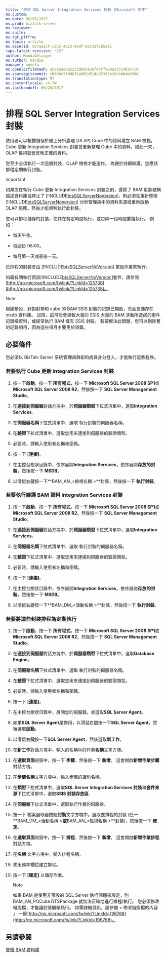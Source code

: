 ```yaml
---
title: "排程 SQL Server Integration Services 封裝 |Microsoft 文件"
ms.custom: 
ms.date: 06/08/2017
ms.prod: biztalk-server
ms.reviewer: 
ms.suite: 
ms.tgt_pltfrm: 
ms.topic: article
ms.assetid: 037ae2cf-c352-4823-95df-9a723f2b5a81
caps.latest.revision: "22"
author: MandiOhlinger
ms.author: mandia
manager: anneta
ms.openlocfilehash: a531a5d0a2233dba5826f4bff680a3c55403671d
ms.sourcegitcommit: cb908c540d8f1a692d01dc8f313e16cb4b4e696d
ms.translationtype: MT
ms.contentlocale: zh-TW
ms.lasthandoff: 09/20/2017
---
```

# <a name="scheduling-sql-server-integration-services-packages"></a>排程 SQL Server Integration Services 封裝
使用者可以根據儲存於線上分析處理 (OLAP) Cube 中的資料建立 BAM 檢視。 Cube 更新 Integration Services 封裝會重新整理 Cube 中的資料，如此一來，OLAP 檢視就會反映正確的資料。  
  
 您至少必須執行一次這個封裝，OLAP 檢視才能運作。 為便於持續維護，您應該排程定期執行封裝。  
  
> [!IMPORTANT]
>  如果您在執行 Cube 更新 Integration Services 封裝之前，還原了 BAM 星狀結構描述資料庫或停止了 [!INCLUDE[btsSQLServerNoVersion](../includes/btssqlservernoversion-md.md)]，則必須先重新整理 [!INCLUDE[btsSQLServerNoVersion](../includes/btssqlservernoversion-md.md)] 分析管理員中的資料來源或重新啟動 OLAP 服務，然後才能順利執行此封裝。  
  
 您可以排程儲存的封裝，使其在特定時間執行，或每隔一段時間重複執行。 例如：  
  
-   每天午夜。  
  
-   每週日 06:00。  
  
-   每月第一天或最後一天。  
  
 已排程的封裝會由 [!INCLUDE[btsSQLServerNoVersion](../includes/btssqlservernoversion-md.md)] 當做作業來執行。  
  
 如需有關執行資訊[!INCLUDE[btsSQLServerNoVersion](../includes/btssqlservernoversion-md.md)]套件，請參閱[http://go.microsoft.com/fwlink/?LinkId=125738](http://go.microsoft.com/fwlink/?LinkId=125738)。  
  
> [!NOTE]
>  根據預設，針對封存和 cube 的 BAM SSIS 封裝的記錄已開啟，而且會儲存在 msdb 資料庫。 加班，這可能會導致大量的 SSIS 大量的 BAM 活動所造成的事件記錄檔資料，或經常執行 BAM 擁有 SSIS 封裝。 若要解決此問題，您可以刪除舊的記錄項目，因為這些項目主要用於偵錯。  
  
## <a name="prerequisites"></a>必要條件  
 您必須以 BizTalk Server 系統管理員群組的成員身分登入，才能執行這些程序。  
  
### <a name="to-run-the-cube-update-integration-services-package"></a>若要執行 Cube 更新 Integration Services 封裝  
  
1.  按一下**啟動**，按一下 **所有程式**，按一下  **Microsoft SQL Server 2008 SP1**或**Microsoft SQL Server 2008 R2**，然後按一下  **SQL Server Management Studio**。  
  
2.  在**連接到伺服器**對話方塊中，於**伺服器類型**下拉式清單中，選取**Integration Services**。  
  
3.  在**伺服器名稱**下拉式清單中，選取 執行封裝的伺服器名稱。  
  
4.  在**驗證**下拉式清單中，選取您用來連接到伺服器的驗證類型。  
  
5.  必要時，請輸入使用者名稱和密碼。  
  
6.  按一下 **[連接]**。  
  
7.  在主控台樹狀目錄中，依序展開**Integration Services**，依序展開**存放的封裝**，然後按一下  **MSDB**。  
  
8.  以滑鼠右鍵按一下**BAM_AN_\<檢視名稱 >**封裝，然後按一下 **執行封裝**。  
  
### <a name="to-run-the-maintaining-bam-data-integration-services-package"></a>若要執行維護 BAM 資料 Integration Services 封裝  
  
1.  按一下**啟動**，按一下 **所有程式**，按一下  **Microsoft SQL Server 2008 SP1**或**Microsoft SQL Server 2008 R2**，然後按一下  **SQL Server Management Studio**。  
  
2.  在**連接到伺服器**對話方塊中，於**伺服器類型**下拉式清單中，選取**Integration Services**。  
  
3.  在**伺服器名稱**下拉式清單中，選取 執行封裝的伺服器名稱。  
  
4.  在**驗證**下拉式清單中，選取您用來連接到伺服器的驗證類型。  
  
5.  必要時，請輸入使用者名稱和密碼。  
  
6.  按一下 **[連接]**。  
  
7.  在主控台樹狀目錄中，依序展開**Integration Services**，依序展開**存放的封裝**，然後按一下  **MSDB**。  
  
8.  以滑鼠右鍵按一下**BAM_DM_\<活動名稱 >**封裝，然後按一下 **執行封裝**。  
  
### <a name="to-schedule-the-packages-to-run-regularly"></a>若要將這些封裝排程為定期執行  
  
1.  按一下**啟動**，按一下 **所有程式**，按一下  **Microsoft SQL Server 2008 SP1**或**Microsoft SQL Server 2008 R2**，然後按一下  **SQL Server Management Studio**。  
  
2.  在**連接到伺服器**對話方塊中，於**伺服器類型**下拉式清單中，選取**Database Engine**。  
  
3.  在**伺服器名稱**下拉式清單中，選取 執行封裝的伺服器名稱。  
  
4.  在**驗證**下拉式清單中，選取您用來連接到伺服器的驗證類型。  
  
5.  必要時，請輸入使用者名稱和密碼。  
  
6.  按一下 **[連接]**。  
  
7.  在主控台樹狀目錄中，展開您的伺服器，並選取**SQL Server Agent**。  
  
8.  如果**SQL Server Agent**是停用，以滑鼠右鍵按一下**SQL Server Agent**，然後選取**啟動**。  
  
9. 以滑鼠右鍵按一下**SQL Server Agent**，然後選取**新工作**。  
  
10. 在**新工作**對話方塊中，輸入的名稱中的作業**名稱**文字方塊。  
  
11. 在**選取頁面**視窗中，按一下 **步驟**，然後按一下 **新增**。 這會開啟**新增作業步驟** 對話方塊。  
  
12. 在**步驟名稱**文字方塊中，輸入步驟的識別名稱。  
  
13. 在**類型**下拉式清單中，選取**SQL Server Integration Services 封裝**和**套件來源**下拉式清單中，選取**SSIS 封裝存放區**.  
  
14. 在**伺服器**下拉式清單中，選取執行作業的伺服器。  
  
15. 按一下 檔案選取器按鈕**封裝**文字方塊中，選取要排程的封裝 (任一**BAM_DM_\<活動名稱 >**或**BAM_AN_\<檢視名稱 >**封裝)，然後按一下 **確定**。  
  
16. 在**選取頁面**視窗中，按一下 **排程**，然後按一下 **新增**。 這會開啟**新增作業排程** 對話方塊。  
  
17. 在**名稱** 文字方塊中，輸入排程名稱。  
  
18. 使用頻率欄位建立排程。  
  
19. 按一下 **[確定]** 以儲存作業。  
  
    > [!NOTE]
    >  如果 BAM 是使用非預設的 SQL Server 執行個體來設定，則 BAM_AN_POCube DTSPackage 就無法正確地進行排程/執行。 您必須修改組態檔，才能讓封裝繼續執行。 如需詳細資訊，請參閱 < 修改組態檔的內容 」 一節[http://go.microsoft.com/fwlink/?LinkId=196768](http://go.microsoft.com/fwlink/?LinkId=196768)。  
  
## <a name="see-also"></a>另請參閱  
 [管理 BAM 資料庫](../core/managing-bam-databases.md)